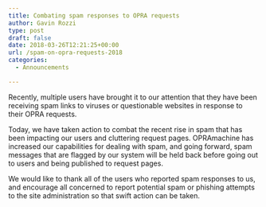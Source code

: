 ```yaml
---
title: Combating spam responses to OPRA requests
author: Gavin Rozzi
type: post
draft: false
date: 2018-03-26T12:21:25+00:00
url: /spam-on-opra-requests-2018
categories:
  - Announcements

---
```


Recently, multiple users have brought it to our attention that they have been receiving spam links
to viruses or questionable websites in response to their OPRA requests.

Today, we have taken action to combat the recent rise in spam that has been impacting our users and cluttering request pages.
OPRAmachine has increased our capabilities for dealing with spam, and going forward, spam messages
that are flagged by our system will be held back before going out to users and being published to request pages.

We would like to thank all of the users who reported spam responses to us, and encourage all concerned to report
potential spam or phishing attempts to the site administration so that swift action can be taken.
